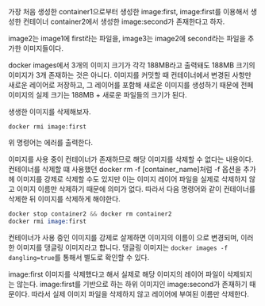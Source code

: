 가장 처음 생성한 container1으로부터 생성한 image:first, image:first를 이용해서 생성한 컨테이너 container2에서 생성한 image:second가 존재한다고 하자.

image2는 image1에 first라는 파일을, image3는 image2에 second라는 파일을 추가한 이미지들이다.

docker images에서 3개의 이미지 크기가 각각 188MB라고 출력돼도 188MB 크기의 이미지가 3개 존재하는 것은 아니다. 이미지를 커밋할 때 컨테이너에서 변경된 사항만 새로운 레이어로 저장하고, 그 레이어를 포함해 새로운 이미지를 생성하기 때문에 전페 이미지의 실제 크기는 188MB + 새로운 파일들의 크기가 된다. 

생생한 이미지를 삭제해보자.

`docker rmi image:first`

위 명령어는 에러를 출력한다.

이미지를 사용 중이 컨테이너가 존재하므로 해당 이미지를 삭제할 수 없다는 내용이다. 컨테이너를 삭제할 떄 사용했던 docker rm -f [container_name]처럼 -f 옵션을 추가헤 이미지를 강제로 삭제할 수도 있지만 이는 이미지 레이어 파일을 실제로 삭제하지 않고 이미지 이름만 삭제하기 때문에 의미가 없다. 따라서 다음 명령어와 같이 컨테이너를 삭제한 뒤 이미지를 삭제하게 해야한다. 

```s
docker stop container2 && docker rm container2
docker rmi image:first
```

컨테이너가 사용 중인 이미지를 강제로 살제하면 이미지의 이름이 <none>으로 변경되며, 이러한 이미지를 댕글링 이미지라고 합니다. 댕글링 이미지는 `docker images -f dangling=true`를 통해서 별도로 확인할 수 있다. 

image:first 이미지를 삭제했다고 해서 실제로 해당 이미지의 레이어 파일이 삭제되지는 않는다. image:first를 기반으로 하는 하위 이미지인 image:second가 존재하기 때문이다. 따라서 실제 이미지 파일을 삭제하지 않고 레이어에 부여된 이름만 삭제한다.